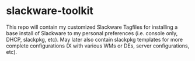 # slackware-toolkit
This repo will contain my customized Slackware Tagfiles for installing a base install of Slackware to my personal preferences (i.e. console only, DHCP, slackpkg, etc). May later also contain slackpkg templates for more complete configurations (X with various WMs or DEs, server configurations, etc).
